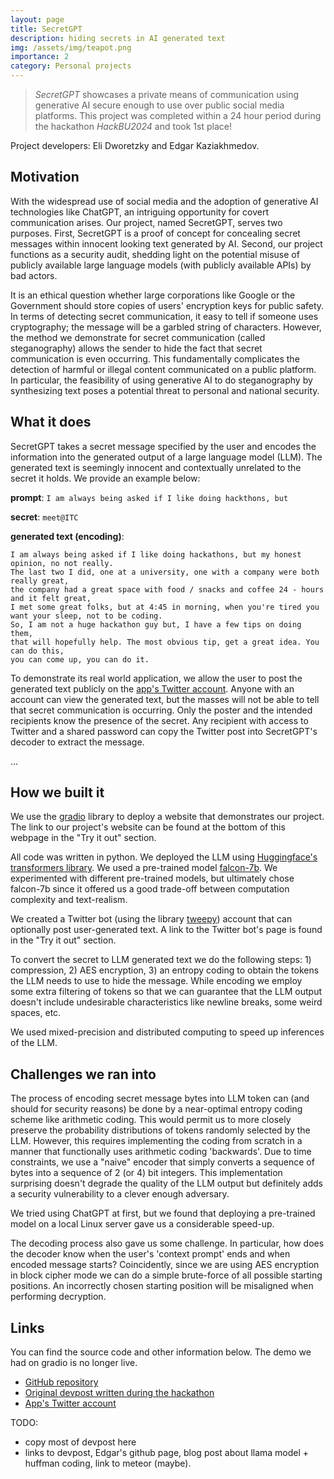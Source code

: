 ```yaml
---
layout: page
title: SecretGPT
description: hiding secrets in AI generated text
img: /assets/img/teapot.png
importance: 2
category: Personal projects
---
```


> *SecretGPT* showcases a private means of communication using generative AI secure enough to use over public social media platforms. This project was completed within a 24 hour period during the hackathon *HackBU2024* and took 1st place!

Project developers: Eli Dworetzky and Edgar Kaziakhmedov.

## Motivation

With the widespread use of social media and the adoption of generative AI technologies like ChatGPT, an intriguing opportunity for covert communication arises. Our project, named SecretGPT, serves two purposes. First, SecretGPT is a proof of concept for concealing secret messages within innocent looking text generated by AI. Second, our project functions as a security audit, shedding light on the potential misuse of publicly available large language models (with publicly available APIs) by bad actors.

It is an ethical question whether large corporations like Google or the Government should store copies of users' encryption keys for public safety. In terms of detecting secret communication, it easy to tell if someone uses cryptography; the message will be a garbled string of characters. However, the method we demonstrate for secret communication (called steganography) allows the sender to hide the fact that secret communication is even occurring. This fundamentally complicates the detection of harmful or illegal content communicated on a public platform. In particular, the feasibility of using generative AI to do steganography by synthesizing text poses a potential threat to personal and national security.

## What it does

SecretGPT takes a secret message specified by the user and encodes the information into the generated output of a large language model (LLM). The generated text is seemingly innocent and contextually unrelated to the secret it holds. We provide an example below:

**prompt**: ```I am always being asked if I like doing hackthons, but```

**secret**: ```meet@ITC```

**generated text (encoding)**:

```
I am always being asked if I like doing hackathons, but my honest opinion, no not really. 
The last two I did, one at a university, one with a company were both really great, 
the company had a great space with food / snacks and coffee 24 - hours and it felt great, 
I met some great folks, but at 4:45 in morning, when you're tired you want your sleep, not to be coding. 
So, I am not a huge hackathon guy but, I have a few tips on doing them, 
that will hopefully help. The most obvious tip, get a great idea. You can do this, 
you can come up, you can do it.
```

To demonstrate its real world application, we allow the user to post the generated text publicly on the [app's Twitter account](https://twitter.com/GptSecret56909). Anyone with an account can view the generated text, but the masses will not be able to tell that secret communication is occurring. Only the poster and the intended recipients know the presence of the secret. Any recipient with access to Twitter and a shared password can copy the Twitter post into SecretGPT's decoder to extract the message.

<div class="row justify-content-around align-items-center">
    <div class="col-sm-3">
        <img class="img-fluid rounded z-depth-1" src="{{ '/assets/img/secretgpt_app1.png' | relative_url }}" alt="" title="example image">
    </div>
    <div class="col-sm-3">
        <img class="img-fluid rounded z-depth-1" src="{{ '/assets/img/secretgpt_app2.png' | relative_url }}" alt="" title="example image">
    </div>
    <div class="col-sm-3">
        <img class="img-fluid rounded z-depth-1" src="{{ '/assets/img/secretgpt_app3.png' | relative_url }}" alt="" title="example image">
    </div>
    <div class="col-sm-3">
        <img class="img-fluid rounded z-depth-1" src="{{ '/assets/img/secretgpt_app4.png' | relative_url }}" alt="" title="example image">
    </div>
</div>
<div class="caption">
    ...
</div>

## How we built it

We use the [gradio](https://www.gradio.app/) library to deploy a website that demonstrates our project. The link to our project's website can be found at the bottom of this webpage in the "Try it out" section.

All code was written in python. We deployed the LLM using [Huggingface's transformers library](https://huggingface.co/docs/transformers/en/index). We used a pre-trained model [falcon-7b](https://huggingface.co/tiiuae/falcon-7b). We experimented with different pre-trained models, but ultimately chose falcon-7b since it offered us a good trade-off between computation complexity and text-realism.

We created a Twitter bot (using the library [tweepy](https://www.tweepy.org/)) account that can optionally post user-generated text. A link to the Twitter bot's page is found in the "Try it out" section.

To convert the secret to LLM generated text we do the following steps: 1) compression, 2) AES encryption, 3) an entropy coding to obtain the tokens the LLM needs to use to hide the message. While encoding we employ some extra filtering of tokens so that we can guarantee that the LLM output doesn't include undesirable characteristics like newline breaks, some weird spaces, etc.

We used mixed-precision and distributed computing to speed up inferences of the LLM.



## Challenges we ran into

The process of encoding secret message bytes into LLM token can (and should for security reasons) be done by a near-optimal entropy coding scheme like arithmetic coding. This would permit us to more closely preserve the probability distributions of tokens randomly selected by the LLM. However, this requires implementing the coding from scratch in a manner that functionally uses arithmetic coding 'backwards'. Due to time constraints, we use a "naive" encoder that simply converts a sequence of bytes into a sequence of 2 (or 4) bit integers. This implementation surprising doesn't degrade the quality of the LLM output but definitely adds a security vulnerability to a clever enough adversary.

We tried using ChatGPT at first, but we found that deploying a pre-trained model on a local Linux server gave us a considerable speed-up.

The decoding process also gave us some challenge. In particular, how does the decoder know when the user's 'context prompt' ends and when encoded message starts? Coincidently, since we are using AES encryption in block cipher mode we can do a simple brute-force of all possible starting positions. An incorrectly chosen starting position will be misaligned when performing decryption.

## Links

You can find the source code and other information below. The demo we had on gradio is no longer live.
- [GitHub repository](https://github.com/edosedgar/HackBU2024)
- [Original devpost written during the hackathon](https://devpost.com/software/secretgpt-hiding-messages-using-gpt-models)
- [App's Twitter account](https://twitter.com/GptSecret56909)


TODO:

- copy most of devpost here
- links to devpost, Edgar's github page, blog post about llama model + huffman coding, link to meteor (maybe).

